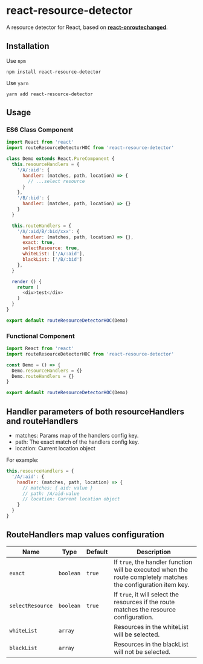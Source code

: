# react-resource-detector
A resource detector for React, based on [**react-onroutechanged**](https://github.com/space-fe/react-onroutechanged).

## Installation
Use `npm`
```shell
npm install react-resource-detector
```
Use `yarn`
```shell
yarn add react-resource-detector
```

## Usage

### ES6 Class Component
```javascript
import React from 'react'
import routeResourceDetectorHOC from 'react-resource-detector'

class Demo extends React.PureComponent {
  this.resourceHandlers = {
    '/A/:aid': {
      handler: (matches, path, location) => {
        // ...select resource
      }
    },
    '/B/:bid': {
      handler: (matches, path, location) => {}
    }
  }

  this.routeHandlers = {
    '/A/:aid/B/:bid/xxx': {
      handler: (matches, path, location) => {},
      exact: true,
      selectResource: true,
      whiteList: ['/A/:aid'],
      blackList: ['/B/:bid']
    },
  }

  render () {
    return (
      <div>test</div>
    )
  }
}

export default routeResourceDetectorHOC(Demo)
```

### Functional Component
```javascript
import React from 'react'
import routeResourceDetectorHOC from 'react-resource-detector'

const Demo = () => {
  Demo.resourceHandlers = {}
  Demo.routeHandlers = {}
}

export default routeResourceDetectorHOC(Demo)
```

## Handler parameters of both resourceHandlers and routeHandlers
- matches: Params map of the handlers config key.
- path: The exact match of the handlers config key.
- location: Current location object

For example:
```javascript
this.resourceHandlers = {
  '/A/:aid': {
    handler: (matches, path, location) => {
      // matches: { aid: value }
      // path: /A/aid-value
      // location: Current location object
    }
  }
}
```

## RouteHandlers map values configuration
| Name           | Type      | Default | Description                                                                                                                                                                                                                             |
| -------------- | --------- | ------- | --------------------------------------------------------------------------------------------------------------------------------------------------------------------------------------------------------------------------------------- |
| `exact` | `boolean` | `true` | If `true`, the handler function will be executed when the route completely matches the configuration item key. |
| `selectResource` | `boolean` | `true` | If `true`, it will select the resources if the route matches the resource configuration. |
| `whiteList` | `array` |  | Resources in the whiteList will be selected. |
| `blackList` | `array` |  | Resources in the blackList will not be selected. |
